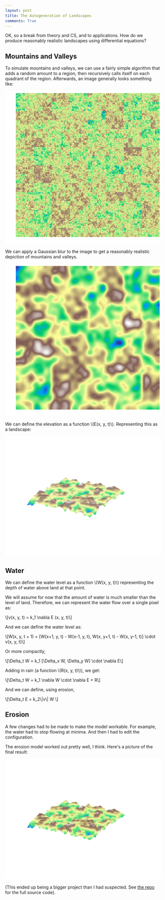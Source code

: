 ```yaml
---
layout: post
title: The Autogeneration of Landscapes
comments: True
---
```


OK, so a break from theory and CS, and to applications. How do we produce reasonably realistic landscapes using differential equations?

## Mountains and Valleys

To simulate mountains and valleys, we can use a fairly simple algorithm that adds a random amount to a region, then recursively calls itself on each quadrant of the region. Afterwards, an image generally looks something like:

<img src="/resources/2016-04-25/basic_randomized.png"/>

We can apply a Gaussian blur to the image to get a reasonably realistic depiction of mountains and valleys.

<img src="/resources/2016-04-25/basic_gaussed.png" />

We can define the elevation as a function \\(E(x, y, t)\\). Representing this as a landscape:

<img src="/resources/2016-04-25/basic_gaussed_3d.png" />

## Water

We can define the water level as a function \\(W(x, y, t)\\) representing the depth of water above land at that point.

We will assume for now that the amount of water is much smaller than the level of land. Therefore, we can represent the water flow over a single pixel as:

\\[v(x, y, t) = k_1 \nabla E (x, y, t)\\]

And we can define the water level as:

\\[W(x, y, t + 1) = [W(x+1, y, t) - W(x-1, y, t), W(x, y+1, t) - W(x, y-1, t)] \cdot v(x, y, t)\\]

Or more compactly,

\\[\Delta_t W = k_1 [\Delta_x W, \Delta_y W] \cdot \nabla E\\]

Adding in rain (a function \\(R(x, y, t)\\)), we get:

\\[\Delta_t W = k_1 \nabla W \cdot \nabla E + R\\]

And we can define, using erosion,

\\[\Delta_t E = k_2\\\|v\\\| W \\]

## Erosion

A few changes had to be made to make the model workable. For example, the water had to stop flowing at minima. And then I had to edit the configuration.

The erosion model worked out pretty well, I think. Here's a picture of the final result:

<img src="/resources/2016-04-25/basic_carved_3d.png" />


(This ended up being a bigger project than I had suspected. See [the repo](https://github.com/kavigupta/Terrain-Generator) for the full source code).

<!-- -->
